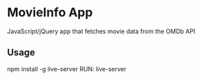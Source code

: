 # MovieInfo App

JavaScript/jQuery app that fetches movie data from the OMDb API

## Usage

npm install -g live-server
RUN: live-server
